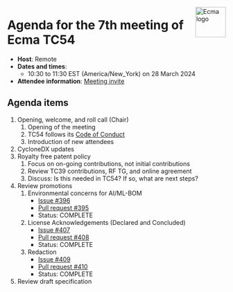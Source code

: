 <img src="https://tc54.org/images/ecma.svg" align="right" height="70" alt="Ecma logo" /> <!-- markdownlint-disable-line MD041 -->

# Agenda for the 7th meeting of Ecma TC54

- **Host**: Remote
- **Dates and times**:
    - 10:30 to 11:30 EST (America/New\_York) on 28 March 2024
- **Attendee information**: [Meeting invite](https://calendar.google.com/calendar/event?action=TEMPLATE&tmeid=MW43ZjdoZmF2cW11MXZzM2Y5ZHNobmt0cjhfMjAyMzEyMTRUMTUzMDAwWiBjXzg4NGRlY2RlNWExNTI5MDJiYjUxYTYyZjg5NTUwZDBmMzc0ODQ4NDUzNGYwOGM2Mzc5MmYyZTY1NGYyYTdlYmNAZw&tmsrc=c_884decde5a152902bb51a62f89550d0f3748484534f08c63792f2e654f2a7ebc%40group.calendar.google.com&scp=ALL)


## Agenda items

1. Opening, welcome, and roll call (Chair)
    1. Opening of the meeting
    1. TC54 follows its [Code of Conduct](https://tc54.org/code-of-conduct/)
    1. Introduction of new attendees
1. CycloneDX updates
1. Royalty free patent policy
    1. Focus on on-going contributions, not initial contributions
    1. Review TC39 contributions, RF TG, and online agreement
    1. Discuss: Is this needed in TC54? If so, what are next steps?
1. Review promotions
    1. Environmental concerns for AI/ML-BOM
        - [Issue #396](https://github.com/CycloneDX/specification/issues/396)
        - [Pull request #395](https://github.com/CycloneDX/specification/pull/395)
        - Status: COMPLETE
   1. License Acknowledgements (Declared and Concluded)
       - [Issue #407](https://github.com/CycloneDX/specification/issues/407)
       - [Pull request #408](https://github.com/CycloneDX/specification/pull/408)
       - Status: COMPLETE
   1. Redaction
       - [Issue #409](https://github.com/CycloneDX/specification/issues/409)
       - [Pull request #410](https://github.com/CycloneDX/specification/pull/410)
       - Status: COMPLETE
1. Review draft specification
